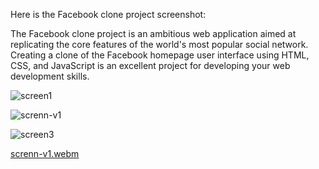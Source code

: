 
Here is the Facebook clone project screenshot:

The Facebook clone project is an ambitious web application aimed at replicating the core features of the world's most popular social network.
Creating a clone of the Facebook homepage user interface using HTML, CSS, and JavaScript is an excellent project for developing your web development skills.




![screen1](https://github.com/imenaouay/CloneFacebook/assets/60652889/e6fe4570-de09-4a07-ad7c-fcb692c86ae5)



![screnn-v1](https://github.com/imenaouay/CloneFacebook/assets/60652889/0c8e95bb-0e85-4532-95bc-f9018bd14093)



![screen3](https://github.com/imenaouay/CloneFacebook/assets/60652889/0ccef037-fc04-44f1-9e51-f2f36c65b307)



[screnn-v1.webm](https://github.com/imenaouay/CloneFacebook/assets/60652889/50933197-46b3-41be-b3b4-884d69e61ad5)

